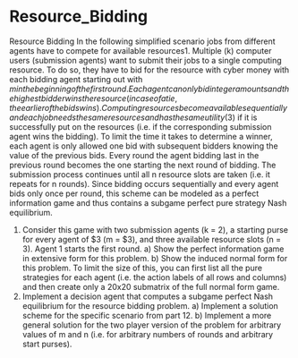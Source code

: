 # Resource_Bidding

Resource Bidding
In the following simplified scenario jobs from different agents have to compete for available resources1. Multiple
(k) computer users (submission agents) want to submit their jobs to a single computing resource. To do
so, they have to bid for the resource with cyber money with each bidding agent starting out with $m in the
beginning of the first round. Each agent can only bid integer amounts and the highest bidder wins the resource
(in case of a tie, the earlier of the bids wins). Computing resources become available sequentially and each
job needs the same resources and has the same utility ($3) if it is successfully put on the resources (i.e. if the
corresponding submission agent wins the bidding). To limit the time it takes to determine a winner, each agent
is only allowed one bid with subsequent bidders knowing the value of the previous bids. Every round the agent
bidding last in the previous round becomes the one starting the next round of bidding. The submission process
continues until all n resource slots are taken (i.e. it repeats for n rounds).
Since bidding occurs sequentially and every agent bids only once per round, this scheme can be modeled as a
perfect information game and thus contains a subgame perfect pure strategy Nash equilibrium.
1) Consider this game with two submission agents (k = 2), a starting purse for every agent of $3 (m = $3),
and three available resource slots (n = 3). Agent 1 starts the first round.
a) Show the perfect information game in extensive form for this problem.
b) Show the induced normal form for this problem. To limit the size of this, you can first list all the
pure strategies for each agent (i.e. the action labels of all rows and columns) and then create only a
20x20 submatrix of the full normal form game.
2) Implement a decision agent that computes a subgame perfect Nash equilibrium for the resource bidding
problem.
a) Implement a solution scheme for the specific scenario from part 12.
b) Implement a more general solution for the two player version of the problem for arbitrary values of
m and n (i.e. for arbitrary numbers of rounds and arbitrary start purses).
